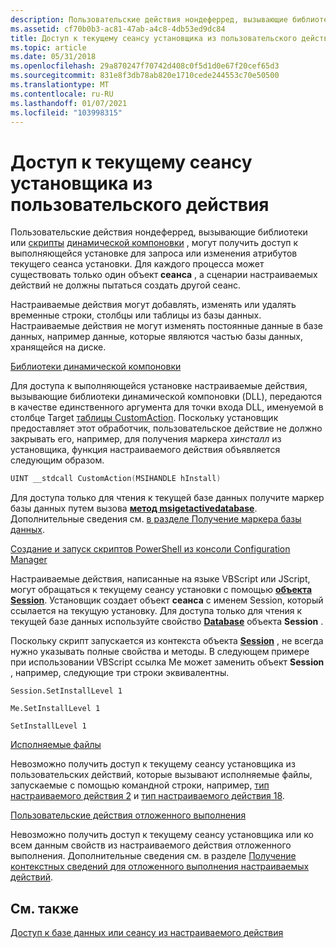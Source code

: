 ```yaml
---
description: Пользовательские действия нондеферред, вызывающие библиотеки или скрипты динамической компоновки, могут получить доступ к выполняющейся установке для запроса или изменения атрибутов текущего сеанса установки.
ms.assetid: cf70b0b3-ac81-47ab-a4c8-4db53ed9dc84
title: Доступ к текущему сеансу установщика из пользовательского действия
ms.topic: article
ms.date: 05/31/2018
ms.openlocfilehash: 29a870247f70742d408c0f5d1d0e67f20cef65d3
ms.sourcegitcommit: 831e8f3db78ab820e1710cede244553c70e50500
ms.translationtype: MT
ms.contentlocale: ru-RU
ms.lasthandoff: 01/07/2021
ms.locfileid: "103998315"
---
```

# <a name="accessing-the-current-installer-session-from-inside-a-custom-action"></a>Доступ к текущему сеансу установщика из пользовательского действия

Пользовательские действия нондеферред, вызывающие библиотеки или [скрипты](scripts.md) [динамической компоновки](dynamic-link-libraries.md) , могут получить доступ к выполняющейся установке для запроса или изменения атрибутов текущего сеанса установки. Для каждого процесса может существовать только один объект **сеанса** , а сценарии настраиваемых действий не должны пытаться создать другой сеанс.

Настраиваемые действия могут добавлять, изменять или удалять временные строки, столбцы или таблицы из базы данных. Настраиваемые действия не могут изменять постоянные данные в базе данных, например данные, которые являются частью базы данных, хранящейся на диске.

[Библиотеки динамической компоновки](dynamic-link-libraries.md)

Для доступа к выполняющейся установке настраиваемые действия, вызывающие библиотеки динамической компоновки (DLL), передаются в качестве единственного аргумента для точки входа DLL, именуемой в столбце Target [таблицы CustomAction](customaction-table.md). Поскольку установщик предоставляет этот обработчик, пользовательское действие не должно закрывать его, например, для получения маркера *хинсталл* из установщика, функция настраиваемого действия объявляется следующим образом.


```C++
UINT __stdcall CustomAction(MSIHANDLE hInstall)
```



Для доступа только для чтения к текущей базе данных получите маркер базы данных путем вызова [**метод msigetactivedatabase**](/windows/desktop/api/Msiquery/nf-msiquery-msigetactivedatabase). Дополнительные сведения см. [в разделе Получение маркера базы данных](obtaining-a-database-handle.md).

[Создание и запуск скриптов PowerShell из консоли Configuration Manager](scripts.md)

Настраиваемые действия, написанные на языке VBScript или JScript, могут обращаться к текущему сеансу установки с помощью [**объекта Session**](session-object.md). Установщик создает объект **сеанса** с именем Session, который ссылается на текущую установку. Для доступа только для чтения к текущей базе данных используйте свойство [**Database**](session-database.md) объекта **Session** .

Поскольку скрипт запускается из контекста объекта [**Session**](session-object.md) , не всегда нужно указывать полные свойства и методы. В следующем примере при использовании VBScript ссылка Me может заменить объект **Session** , например, следующие три строки эквивалентны.


```VB
Session.SetInstallLevel 1
```




```VB
Me.SetInstallLevel 1
```




```VB
SetInstallLevel 1
```



[Исполняемые файлы](executable-files.md)

Невозможно получить доступ к текущему сеансу установщика из пользовательских действий, которые вызывают исполняемые файлы, запускаемые с помощью командной строки, например, [тип настраиваемого действия 2](custom-action-type-2.md) и [тип настраиваемого действия 18](custom-action-type-18.md).

[Пользовательские действия отложенного выполнения](deferred-execution-custom-actions.md)

Невозможно получить доступ к текущему сеансу установщика или ко всем данным свойств из настраиваемого действия отложенного выполнения. Дополнительные сведения см. в разделе [Получение контекстных сведений для отложенного выполнения настраиваемых действий](obtaining-context-information-for-deferred-execution-custom-actions.md).

## <a name="related-topics"></a>См. также

<dl> <dt>

[Доступ к базе данных или сеансу из настраиваемого действия](accessing-a-database-or-session-from-inside-a-custom-action.md)
</dt> </dl>

 

 



